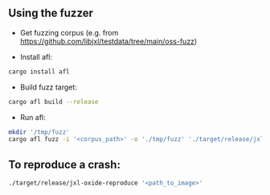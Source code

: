 ## Using the fuzzer

* Get fuzzing corpus (e.g. from <https://github.com/libjxl/testdata/tree/main/oss-fuzz>)

- Install afl:
```sh
cargo install afl
```
- Build fuzz target:

```sh
cargo afl build --release
```

- Run afl:

```sh
mkdir '/tmp/fuzz'
cargo afl fuzz -i '<corpus_path>' -o './tmp/fuzz' './target/release/jxl-oxide-fuzz-afl'

```

## To reproduce a crash:

```sh
./target/release/jxl-oxide-reproduce '<path_to_image>'
```
